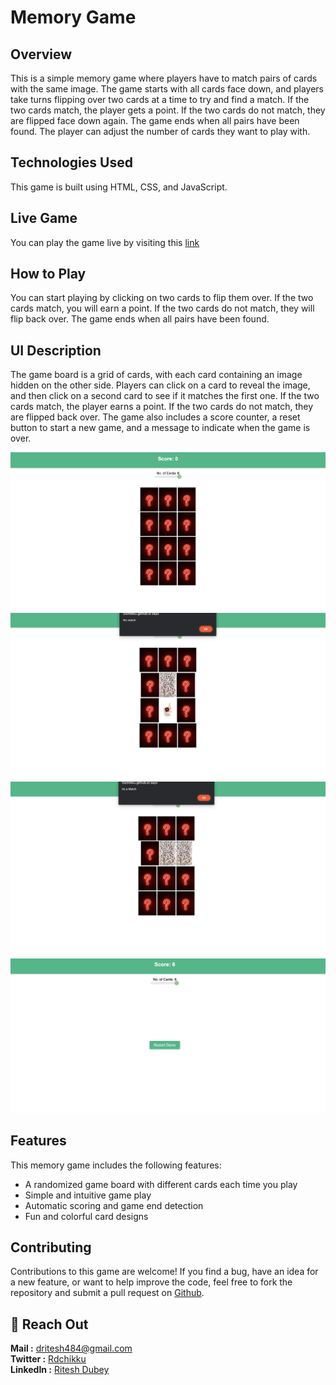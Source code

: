 # Memory Game

## Overview

This is a simple memory game where players have to match pairs of cards with the same image.
The game starts with all cards face down, and players take turns flipping over two cards at a time to try and find a match.
If the two cards match, the player gets a point.
If the two cards do not match, they are flipped face down again.
The game ends when all pairs have been found.
The player can adjust the number of cards they want to play with.

## Technologies Used

This game is built using HTML, CSS, and JavaScript.

## Live Game

You can play the game live by visiting this [link](https://0xchikku.github.io/MemoryGame/)

## How to Play

You can start playing by clicking on two cards to flip them over.
If the two cards match, you will earn a point.
If the two cards do not match, they will flip back over.
The game ends when all pairs have been found.

## UI Description

The game board is a grid of cards, with each card containing an image hidden on the other side.
Players can click on a card to reveal the image, and then click on a second card to see if it matches the first one.
If the two cards match, the player earns a point.
If the two cards do not match, they are flipped back over.
The game also includes a score counter, a reset button to start a new game, and a message to indicate when the game is over.

![Start of Gameplay screenshot](./assets/startOfTheGame.png)
![No Match screenshot](./assets/NoMatch.png)
![When Match screenshot](./assets/WhenMatch.png)
![End of Gameplay screenshot](./assets/EndOFGame.png)

## Features

This memory game includes the following features:

- A randomized game board with different cards each time you play
- Simple and intuitive game play
- Automatic scoring and game end detection
- Fun and colorful card designs

## Contributing

Contributions to this game are welcome! If you find a bug, have an idea for a new feature, or want to help improve the code, feel free to fork the repository and submit a pull request on [Github](https://github.com/0xchikku/MemoryGame).

## 📩 Reach Out

**Mail :** [dritesh484@gmail.com](mailto:dritesh484@gmail.com)  
**Twitter :** [Rdchikku](https://twitter.com/Rdchikku_)  
**LinkedIn :** [Ritesh Dubey](https://www.linkedin.com/in/ritesh-dubey-1a54a4215/)
